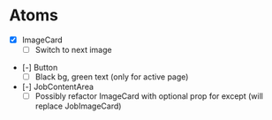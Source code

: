 # Atoms

- [x] ImageCard
  - [ ] Switch to next image
- [-] Button
  - [ ] Black bg, green text (only for active page)
- [-] JobContentArea
  - [ ] Possibly refactor ImageCard with optional prop for except (will replace JobImageCard)
